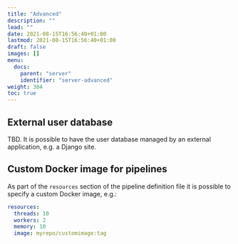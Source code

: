 ```yaml
---
title: "Advanced"
description: ""
lead: ""
date: 2021-08-15T16:56:40+01:00
lastmod: 2021-08-15T16:56:40+01:00
draft: false
images: []
menu: 
  docs:
    parent: "server"
    identifier: "server-advanced"
weight: 304
toc: true
---
```


## External user database

TBD. It is possible to have the user database managed by an external application, e.g. a Django site.

## Custom Docker image for pipelines

As part of the `resources` section of the pipeline definition file it is possible
to specify a custom Docker image, e.g.:

```yaml
resources:
  threads: 10
  workers: 2
  memory: 10
  image: myrepo/customimage:tag
```
